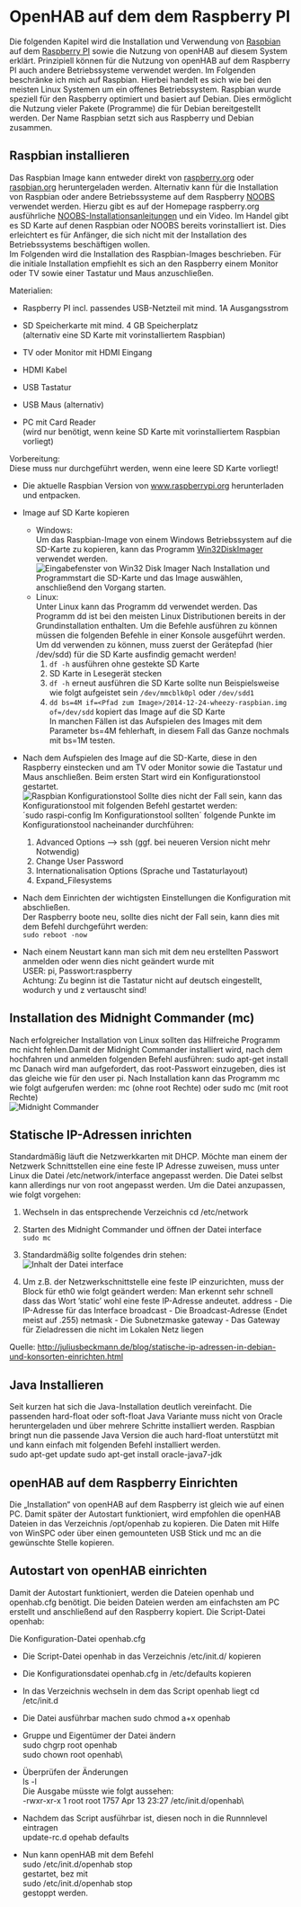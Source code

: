 OpenHAB auf dem dem Raspberry PI
================================

Die folgenden Kapitel wird die Installation und Verwendung von [Raspbian](www.raspbian.org "Raspbian.org Homepage")
auf dem [Raspberry PI](http://www.raspberrypi.org/ "Raspberry PI Homepage") sowie die Nutzung von openHAB auf diesem System
erklärt. Prinzipiell können für die Nutzung von openHAB auf dem
Raspberry PI auch andere Betriebssysteme verwendet werden. Im Folgenden
beschränke ich mich auf Raspbian. Hierbei handelt es sich wie bei den
meisten Linux Systemen um ein offenes Betriebssystem. Raspbian wurde
speziell für den Raspberry optimiert und basiert auf Debian. Dies
ermöglicht die Nutzung vieler Pakete (Programme) die für Debian
bereitgestellt werden. Der Name Raspbian setzt sich aus Raspberry und
Debian zusammen.

Raspbian installieren
---------------------

Das Raspbian Image kann entweder direkt von [raspberry.org](http://www.raspberrypi.org/downloads/) oder
[raspbian.org](http://raspbian.org/RaspbianImages) heruntergeladen werden. Alternativ kann für die
Installation von Raspbian oder andere Betriebssysteme auf dem Raspberry [NOOBS](http://www.raspberrypi.org/downloads/)
verwendet werden. Hierzu gibt es auf der Homepage raspberry.org
ausführliche [NOOBS-Installationsanleitungen](http://www.raspberrypi.org/help/noobs-setup/) und ein Video. Im
Handel gibt es SD Karte auf denen Raspbian oder NOOBS bereits vorinstalliert ist.
Dies erleichtert es für Anfänger, die sich nicht mit der Installation des Betriebssystems beschäftigen wollen.   
Im Folgenden wird die Installation des Raspbian-Images beschrieben. Für die initiale Installation empfiehlt es sich an den Raspberry einem Monitor oder TV sowie einer Tastatur und Maus anzuschließen.   

Materialien:  
- Raspberry PI incl. passendes USB-Netzteil mit mind. 1A Ausgangsstrom

- SD Speicherkarte mit mind. 4 GB Speicherplatz  
  (alternativ eine SD Karte mit vorinstalliertem Raspbian)

- TV oder Monitor mit HDMI Eingang

- HDMI Kabel

- USB Tastatur

- USB Maus (alternativ)

- PC mit Card Reader  
  (wird nur benötigt, wenn keine SD Karte mit vorinstalliertem Raspbian vorliegt)

Vorbereitung:  
Diese muss nur durchgeführt werden, wenn eine leere SD Karte vorliegt!

- Die aktuelle Raspbian Version von www.raspberrypi.org herunterladen und entpacken.

- Image auf SD Karte kopieren
    - Windows:  
      Um das Raspbian-Image von einem Windows Betriebssystem auf die SD-Karte zu kopieren, kann das Programm
      [Win32DiskImager](http://sourceforge.net/projects/win32diskimager/files/) verwendet werden.  
      ![Eingabefenster von Win32 Disk Imager](images/win32-imagewriter.png "Eingabefenster von Win32 Disk Imager")
      Nach Installation und Programmstart die SD-Karte und das Image auswählen, anschließend den Vorgang starten.
    - Linux:  
      Unter Linux kann das Programm dd verwendet werden. Das Programm dd ist bei den meisten Linux Distributionen bereits in der Grundinstallation enthalten. Um die Befehle ausführen zu können müssen die folgenden Befehle in einer Konsole ausgeführt werden.  
      Um dd verwenden zu können, muss zuerst der Gerätepfad (hier /dev/sdd) für die SD Karte ausfindig gemacht werden!
      1. `df -h` ausführen ohne gestekte SD Karte
      2. SD Karte in Lesegerät stecken
      3. `df -h` erneut ausführen die SD Karte sollte nun Beispielsweise wie folgt aufgeistet sein `/dev/mmcblk0pl` oder `/dev/sdd1`
      4. `dd bs=4M if=<Pfad zum Image>/2014-12-24-wheezy-raspbian.img of=/dev/sdd` kopiert das Image auf die SD Karte  
      In manchen Fällen ist das Aufspielen des Images mit dem Parameter bs=4M fehlerhaft, in diesem Fall das Ganze nochmals mit bs=1M testen.

- Nach dem Aufspielen des Image auf die SD-Karte, diese in den Raspberry einstecken und am TV oder Monitor sowie die Tastatur und Maus 
  anschließen. Beim ersten Start wird ein Konfigurationstool gestartet.  
  ![Raspbian Konfigurationstool](images/raspi-config.png "Konfigurationstool für Raspbian")
  Sollte dies nicht der Fall sein, kann das Konfigurationstool mit folgenden Befehl gestartet werden:  
  ´sudo raspi-config Im Konfigurationstool sollten´
  folgende Punkte im Konfigurationstool nacheinander durchführen:
  1. Advanced Options --> ssh (ggf. bei neueren Version nicht mehr Notwendig)
  2. Change User Password
  3. Internationalisation Options (Sprache und Tastaturlayout)
  4. Expand_Filesystems

- Nach dem Einrichten der wichtigsten Einstellungen die Konfiguration mit <Finish> abschließen.  
  Der Raspberry boote neu, sollte dies nicht der Fall sein, kann dies mit dem Befehl durchgeführt werden:  
  `sudo reboot -now`

- Nach einem Neustart kann man sich mit dem neu erstellten Passwort anmelden oder wenn dies nicht geändert wurde mit  
  USER: pi, Passwort:raspberry  
  Achtung: Zu beginn ist die Tastatur nicht auf deutsch eingestellt, wodurch y und z vertauscht sind!

Installation des Midnight Commander (mc)
----------------------------------------

Nach erfolgreicher Installation von Linux sollten das Hilfreiche
Programm mc nicht fehlen.Damit der Midnight Commander installiert wird,
nach dem hochfahren und anmelden folgenden Befehl ausführen: sudo
apt-get install mc Danach wird man aufgefordert, das root-Passwort
einzugeben, dies ist das gleiche wie für den user pi. Nach Installation
kann das Programm mc wie folgt aufgerufen werden: mc (ohne root Rechte)
oder sudo mc (mit root Rechte)  
![Midnight Commander](images/mc_home.png "Midnight Commander")

Statische IP-Adressen inrichten
-------------------------------

Standardmäßig läuft die Netzwerkkarten mit DHCP. Möchte man einem der
Netzwerk Schnittstellen eine eine feste IP Adresse zuweisen, muss unter
Linux die Datei /etc/network/interface angepasst werden. Die Datei
selbst kann allerdings nur von root angepasst werden. Um die Datei
anzupassen, wie folgt vorgehen:

1.  Wechseln in das entsprechende Verzeichnis cd /etc/network

2.  Starten des Midnight Commander und öffnen der Datei interface  
    `sudo mc`

3.  Standardmäßig sollte folgendes drin stehen:  
    ![Inhalt der Datei interface](images/mc_network.png "Inhalt der Datei interface")

4.  Um z.B. der Netzwerkschnittstelle eine feste IP einzurichten, muss
    der Block für eth0 wie folgt geändert werden: Man erkennt sehr
    schnell dass das Wort ’static’ wohl eine feste IP-Adresse andeutet.
    address - Die IP-Adresse für das Interface broadcast - Die
    Broadcast-Adresse (Endet meist auf .255) netmask - Die Subnetzmaske
    gateway - Das Gateway für Zieladressen die nicht im Lokalen Netz
    liegen

Quelle: http://juliusbeckmann.de/blog/statische-ip-adressen-in-debian-und-konsorten-einrichten.html

Java Installieren
-----------------

Seit kurzen hat sich die Java-Installation deutlich vereinfacht. Die
passenden hard-float oder soft-float Java Variante muss nicht von Oracle
heruntergeladen und über mehrere Schritte installiert werden. Raspbian
bringt nun die passende Java Version die auch hard-float unterstützt mit
und kann einfach mit folgenden Befehl installiert werden.  
    sudo apt-get update
    sudo apt-get install oracle-java7-jdk

openHAB auf dem Raspberry Einrichten
------------------------------------

Die „Installation“ von openHAB auf dem Raspberry ist gleich wie auf
einen PC. Damit später der Autostart funktioniert, wird empfohlen die
openHAB Dateien in das Verzeichnis /opt/openhab zu kopieren. Die Daten
mit Hilfe von WinSPC oder über einen gemounteten USB Stick und mc an die
gewünschte Stelle kopieren.

Autostart von openHAB einrichten
--------------------------------

Damit der Autostart funktioniert, werden die Dateien openhab und
openhab.cfg benötigt. Die beiden Dateien werden am einfachsten am PC
erstellt und anschließend auf den Raspberry kopiert. Die Script-Datei
openhab:

Die Konfiguration-Datei openhab.cfg

-   Die Script-Datei openhab in das Verzeichnis /etc/init.d/ kopieren

-   Die Konfigurationsdatei openhab.cfg in /etc/defaults kopieren

-   In das Verzeichnis wechseln in dem das Script openhab liegt cd
    /etc/init.d

-   Die Datei ausführbar machen sudo chmod a+x openhab

-   Gruppe und Eigentümer der Datei ändern\
    sudo chgrp root openhab\
    sudo chown root openhab\

-   Überprüfen der Änderungen\
    ls -l\
    Die Ausgabe müsste wie folgt aussehen:\
    -rwxr-xr-x 1 root root 1757 Apr 13 23:27 /etc/init.d/openhab\

-   Nachdem das Script ausführbar ist, diesen noch in die Runnnlevel
    eintragen\
    update-rc.d opehab defaults

-   Nun kann openHAB mit dem Befehl\
    sudo /etc/init.d/openhab stop\
    gestartet, bez mit\
    sudo /etc/init.d/openhab stop\
    gestoppt werden.


